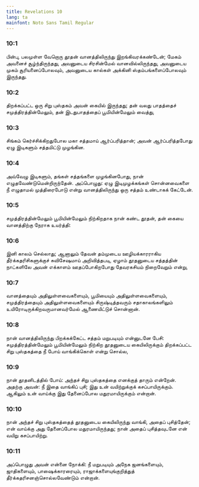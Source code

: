 ```yaml
---
title: Revelations 10
lang: ta
mainfont: Noto Sans Tamil Regular
---
```


###  10:1

பின்பு, பலமுள்ள வேறொரு தூதன் வானத்திலிருந்து இறங்கிவரக்கண்டேன்; மேகம் அவனைச் சூழ்ந்திருந்தது, அவனுடைய சிரசின்மேல் வானவில்லிருந்தது, அவனுடைய முகம் சூரியனைப்போலவும், அவனுடைய கால்கள் அக்கினி ஸ்தம்பங்களைப்போலவும் இருந்தது.

###  10:2

திறக்கப்பட்ட ஒரு சிறு புஸ்தகம் அவன் கையில் இருந்தது; தன் வலது பாதத்தைச் சமுத்திரத்தின்மேலும், தன் இடதுபாதத்தைப் பூமியின்மேலும் வைத்து,

###  10:3

சிங்கம் கெர்ச்சிக்கிறதுபோல மகா சத்தமாய் ஆர்ப்பரித்தான்; அவன் ஆர்ப்பரித்தபோது ஏழு இடிகளும் சத்தமிட்டு முழங்கின.

###  10:4

அவ்வேழு இடிகளும், தங்கள் சத்தங்களை முழங்கினபோது, நான் எழுதவேண்டுமென்றிருந்தேன். அப்பொழுது: ஏழு இடிமுழக்கங்கள் சொன்னவைகளை நீ எழுதாமல் முத்திரைபோடு என்று வானத்திலிருந்து ஒரு சத்தம் உண்டாகக் கேட்டேன்.

###  10:5

சமுத்திரத்தின்மேலும் பூமியின்மேலும் நிற்கிறதாக நான் கண்ட தூதன், தன் கையை வானத்திற்கு நேராக உயர்த்தி:

###  10:6

இனி காலம் செல்லாது; ஆனாலும் தேவன் தம்முடைய ஊழியக்காரராகிய தீர்க்கதரிசிகளுக்குச் சுவிசேஷமாய் அறிவித்தபடி, ஏழாம் தூதனுடைய சத்தத்தின் நாட்களிலே அவன் எக்காளம் ஊதப்போகிறபோது தேவரகசியம் நிறைவேறும் என்று,

###  10:7

வானத்தையும் அதிலுள்ளவைகளையும், பூமியையும் அதிலுள்ளவைகளையும், சமுத்திரத்தையும் அதிலுள்ளவைகளையும் சிருஷ்டித்தவரும் சதாகாலங்களிலும் உயிரோடிருக்கிறவருமானவர்மேல் ஆணையிட்டுச் சொன்னான்.

###  10:8

நான் வானத்திலிருந்து பிறக்கக்கேட்ட சத்தம் மறுபடியும் என்னுடனே பேசி: சமுத்திரத்தின்மேலும் பூமியின்மேலும் நிற்கிற தூதனுடைய கையிலிருக்கும் திறக்கப்பட்ட சிறு புஸ்தகத்தை நீ போய் வாங்கிக்கொள் என்று சொல்ல,

###  10:9

நான் தூதனிடத்தில் போய்: அந்தச் சிறு புஸ்தகத்தை எனக்குத் தாரும் என்றேன். அதற்கு அவன்: நீ இதை வாங்கிப் புசி; இது உன் வயிற்றுக்குக் கசப்பாயிருக்கும். ஆகிலும் உன் வாய்க்கு இது தேனைப்போல மதுரமாயிருக்கும் என்றான்.

###  10:10

நான் அந்தச் சிறு புஸ்தகத்தைத் தூதனுடைய கையிலிருந்து வாங்கி, அதைப் புசித்தேன்; என் வாய்க்கு அது தேனைப்போல மதுரமாயிருந்தது; நான் அதைப் புசித்தவுடனே என் வயிறு கசப்பாயிற்று.

###  10:11

அப்பொழுது அவன் என்னை நோக்கி: நீ மறுபடியும் அநேக ஜனங்களையும், ஜாதிகளையும், பாஷைக்காரரையும், ராஜாக்களையுங்குறித்துத் தீர்க்கதரிசனஞ்சொல்லவேண்டும் என்றான்.

